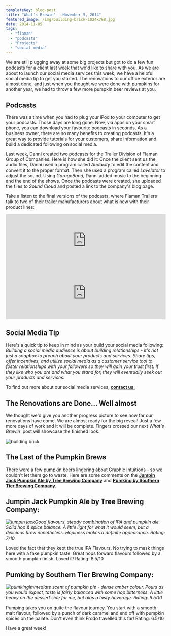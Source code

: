 ```yaml
---
templateKey: blog-post
title: "What's Brewin' - November 5, 2014"
featured_image: /img/building-brick-1024x768.jpg
date: 2014-11-05
tags:
  - "flaman"
  - "podcasts"
  - "Projects"
  - "social media"
---
```


We are still plugging away at some big projects but got to do a few fun podcasts for a client last week that we'd like to share with you. As we are about to launch our social media services this week, we have a helpful social media tip to get you started. The renovations to our office exterior are almost done, and just when you thought we were done with pumpkins for another year, we had to throw a few more pumpkin beer reviews at you.

## Podcasts

There was a time when you had to plug your iPod to your computer to get your podcasts. Those days are long gone. Now, via apps on your smart phone, you can download your favourite podcasts in seconds.  As a business owner, there are so many benefits to creating podcasts. It's a great way to provide tutorials for your customers, share information and build a dedicated following on social media.

Last week, Danni created two podcasts for the Trailer Division of Flaman Group of Companies. Here is how she did it: Once the client sent us the audio files, Danni used a program called _Audacity_ to edit the content and convert it to the proper format. Then she used a program called _Lavelator_ to adjust the sound. Using _GarageBand_, Danni added music to the beginning and the end of the shows. Once the podcasts were created, she uploaded the files to _Sound Cloud_ and posted a link to the company's blog page.

Take a listen to the final versions of the podcasts, where Flaman Trailers talk to two of their trailer manufacturers about what is new with their product lines:

<iframe src="https://w.soundcloud.com/player/?url=https%3A//api.soundcloud.com/tracks/174088153&color=ff5500&auto_play=false&hide_related=false&show_comments=true&show_user=true&show_reposts=false" width="100%" height="166" frameborder="no" scrolling="no"></iframe>

<iframe src="https://w.soundcloud.com/player/?url=https%3A//api.soundcloud.com/tracks/174080629&color=ff5500&auto_play=false&hide_related=false&show_comments=true&show_user=true&show_reposts=false" width="100%" height="166" frameborder="no" scrolling="no"></iframe>

## Social Media Tip

Here's a quick tip to keep in mind as your build your social media following: _Building a social media audience is about building relationships - it's not just a soapbox to preach about your products and services. Share tips, offer incentives, and utilize social media as a customer service tool to foster relationships with your followers so they will gain your trust first. If they like who you are and what you stand for, they will eventually seek out your products and services._

To find out more about our social media services, [**contact us.**](https://graphicintuitions.com/get-in-touch/)

## The Renovations are Done... Well almost

We thought we'd give you another progress picture to see how far our renovations have come. We are almost ready for the big reveal! Just a few more days of work and it will be complete. Fingers crossed our next _What's Brewin'_ post will showcase the finished look.

![building brick](/img/building-brick-1024x768.jpg)

## The Last of the Pumpkin Brews

There were a few pumpkin beers lingering about Graphic Intuitions - so we couldn't let them go to waste. Here are some comments on the **[Jumpin Jack Pumpkin Ale by Tree Brewing Company](http://www.treebeer.com/jumpin-jack-pumpkin-ale/)** and **[Pumking by Southern Tier Brewing Company](http://www.stbcbeer.com/seasonals/seasonal-imperial/pumking-beer-page/)**.

## Jumpin Jack Pumpkin Ale by Tree Brewing Company:

_![jumpin jack](/img/jumpin-jack.jpeg)Good flavours, steady combination of IPA and pumpkin ale. Solid hop & spice balance. A little light for what it would seem, but a delicious brew nonetheless. Hopiness makes a definite appearance.
Rating: 7/10_

Loved the fact that they kept the true IPA Flavours. No trying to mask things here with a fake pumpkin taste. Great hops forward flavours followed by a smooth pumpkin finish. Loved it!
Rating: 8.5/10

## Pumking by Southern Tier Brewing Company:

_![pumking](/img/pumking.jpg)Immediate scent of pumpkin pie - dense amber colour.  Pours as you would expect, taste is fairly balanced with some hop bitterness. A little heavy on the dessert side for me, but alas a tasty beverage.
Rating: 6.5/10_

Pumping takes you on quite the flavour journey. You start with a smooth malt flavour, followed by a punch of dark caramel and end off with pumpkin spices on the palate. Don't even think Frodo travelled this far!
Rating: 6.5/10

Have a great week!